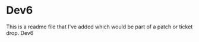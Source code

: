 Dev6
====
This is a readme file that I've added which would be part of a patch or ticket drop.
Dev6
